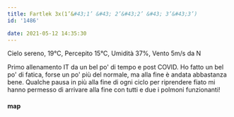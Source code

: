 ```yaml
---
title: Fartlek 3x(1’&#43;1’ &#43; 2’&#43;2’ &#43; 3’&#43;3’)
id: '1486'

date: 2021-05-12 14:35:30
---
```


Cielo sereno, 19°C, Percepito 15°C, Umidità 37%, Vento 5m/s da N

Primo allenamento IT da un bel po' di tempo e post COVID. Ho fatto un bel po' di fatica, forse un po' più del normale, ma alla fine è andata abbastanza bene. Qualche pausa in più alla fine di ogni ciclo per riprendere fiato mi hanno permesso di arrivare alla fine con tutti e due i polmoni funzionanti!

<!-- ![image](/images/2021/08/20210512-activity-map_hu671f90d7f46dcde6ee1a43256c6e027d_69362_700x0_resize_box_3.png) -->

#### map
